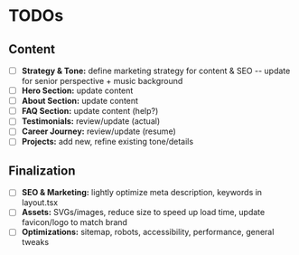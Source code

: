 # TODOs

## Content

- [ ] **Strategy & Tone:** define marketing strategy for content & SEO -- update for senior perspective + music background
- [ ] **Hero Section:** update content
- [ ] **About Section:** update content
- [ ] **FAQ Section:** update content (help?)
- [ ] **Testimonials:** review/update (actual)
- [ ] **Career Journey:** review/update (resume)
- [ ] **Projects:** add new, refine existing tone/details

## Finalization

- [ ] **SEO & Marketing:** lightly optimize meta description, keywords in layout.tsx
- [ ] **Assets:** SVGs/images, reduce size to speed up load time, update favicon/logo to match brand
- [ ] **Optimizations:** sitemap, robots, accessibility, performance, general tweaks
